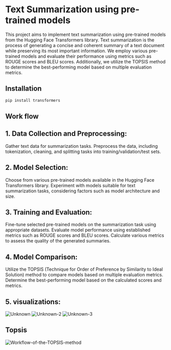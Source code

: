 # Text Summarization using pre-trained models

This project aims to implement text summarization using pre-trained models from the Hugging Face Transformers library. Text summarization is the process of generating a concise and coherent summary of a text document while preserving its most important information. We employ various pre-trained models and evaluate their performance using metrics such as ROUGE scores and BLEU scores. Additionally, we utilize the TOPSIS method to determine the best-performing model based on multiple evaluation metrics.


## Installation



```bash
pip install transformers
```



## Work flow
## 1. Data Collection and Preprocessing:
Gather text data for summarization tasks.
Preprocess the data, including tokenization, cleaning, and splitting tasks into training/validation/test sets.
## 2. Model Selection:
Choose from various pre-trained models available in the Hugging Face Transformers library.
Experiment with models suitable for text summarization tasks, considering factors such as model architecture and size.
## 3. Training and Evaluation:
Fine-tune selected pre-trained models on the summarization task using appropriate datasets.
Evaluate model performance using established metrics such as ROUGE scores and BLEU scores.
Calculate various metrics to assess the quality of the generated summaries.
## 4. Model Comparison:
Utilize the TOPSIS (Technique for Order of Preference by Similarity to Ideal Solution) method to compare models based on multiple evaluation metrics.
Determine the best-performing model based on the calculated scores and metrics.
## 5. visualizations:
![Unknown](https://github.com/akshita79/TextSummarization/assets/92212914/a8352c38-947c-4e69-92c9-c560b9150145)
![Unknown-2](https://github.com/akshita79/TextSummarization/assets/92212914/3fd0c109-91e4-4be6-93dc-6aa001b1c01a)
![Unknown-3](https://github.com/akshita79/TextSummarization/assets/92212914/14b8ad8f-47c4-44bd-8b8a-75b4ca01ede4)



## Topsis 

![Workflow-of-the-TOPSIS-method](https://github.com/akshita79/TextSummarization/assets/92212914/c2bd3a56-ffbd-477a-83cf-a977a4d36144)
